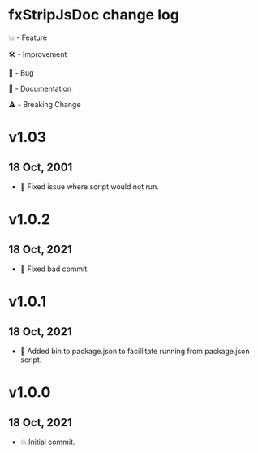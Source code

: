 # fxStripJsDoc change log

:boom: - Feature

:hammer_and_wrench: - Improvement

:bug: - Bug

:pencil: - Documentation

:warning: - Breaking Change

# v1.03
## 18 Oct, 2001
- :bug: Fixed issue where script would not run.

# v1.0.2
## 18 Oct, 2021
- :bug: Fixed bad commit.

# v1.0.1
## 18 Oct, 2021
- :bug: Added bin to package.json to facillitate running from package.json script.

# v1.0.0
## 18 Oct, 2021
- :boom: Initial commit.